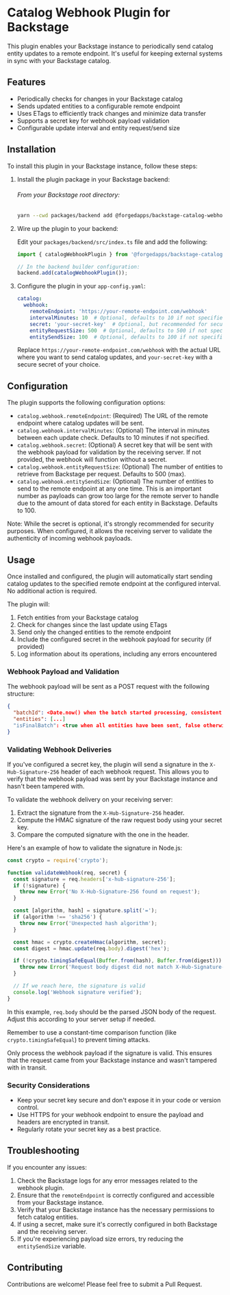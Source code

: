 # Catalog Webhook Plugin for Backstage

This plugin enables your Backstage instance to periodically send catalog entity updates to a remote endpoint. It's useful for keeping external systems in sync with your Backstage catalog.

## Features

- Periodically checks for changes in your Backstage catalog
- Sends updated entities to a configurable remote endpoint
- Uses ETags to efficiently track changes and minimize data transfer
- Supports a secret key for webhook payload validation
- Configurable update interval and entity request/send size

## Installation

To install this plugin in your Backstage instance, follow these steps:

1. Install the plugin package in your Backstage backend:

   ###### From your Backstage root directory:
   ```bash   
   yarn --cwd packages/backend add @forgedapps/backstage-catalog-webhook-plugin
   ```

2. Wire up the plugin to your backend:

   Edit your `packages/backend/src/index.ts` file and add the following:

   ```typescript
   import { catalogWebhookPlugin } from '@forgedapps/backstage-catalog-webhook-plugin';

   // In the backend builder configuration:
   backend.add(catalogWebhookPlugin());
   ```

3. Configure the plugin in your `app-config.yaml`:

   ```yaml
   catalog:
     webhook:
       remoteEndpoint: 'https://your-remote-endpoint.com/webhook'
       intervalMinutes: 10  # Optional, defaults to 10 if not specified
       secret: 'your-secret-key'  # Optional, but recommended for security
       entityRequestSize: 500  # Optional, defaults to 500 if not specified
       entitySendSize: 100  # Optional, defaults to 100 if not specified
   ```

   Replace `https://your-remote-endpoint.com/webhook` with the actual URL where you want to send catalog updates, and `your-secret-key` with a secure secret of your choice.

## Configuration

The plugin supports the following configuration options:

- `catalog.webhook.remoteEndpoint`: (Required) The URL of the remote endpoint where catalog updates will be sent.
- `catalog.webhook.intervalMinutes`: (Optional) The interval in minutes between each update check. Defaults to 10 minutes if not specified.
- `catalog.webhook.secret`: (Optional) A secret key that will be sent with the webhook payload for validation by the receiving server. If not provided, the webhook will function without a secret.
- `catalog.webhook.entityRequestSize`: (Optional) The number of entities to retrieve from Backstage per request. Defaults to 500 (max).
- `catalog.webhook.entitySendSize`: (Optional) The number of entities to send to the remote endpoint at any one time. This is an important number as payloads can grow too large for the remote server to handle due to the amount of data stored for each entity in Backstage. Defaults to 100.

Note: While the secret is optional, it's strongly recommended for security purposes. When configured, it allows the receiving server to validate the authenticity of incoming webhook payloads.

## Usage

Once installed and configured, the plugin will automatically start sending catalog updates to the specified remote endpoint at the configured interval. No additional action is required.

The plugin will:

1. Fetch entities from your Backstage catalog
2. Check for changes since the last update using ETags
3. Send only the changed entities to the remote endpoint
4. Include the configured secret in the webhook payload for security (if provided)
5. Log information about its operations, including any errors encountered

### Webhook Payload and Validation

The webhook payload will be sent as a POST request with the following structure:

```json
{
  "batchId": <Date.now() when the batch started processing, consistent until isFinalBatch is true>,
  "entities": [...]
  "isFinalBatch": <true when all entities have been sent, false otherwise>
}
```

### Validating Webhook Deliveries

If you've configured a secret key, the plugin will send a signature in the `X-Hub-Signature-256` header of each webhook request. This allows you to verify that the webhook payload was sent by your Backstage instance and hasn't been tampered with.

To validate the webhook delivery on your receiving server:

1. Extract the signature from the `X-Hub-Signature-256` header.
2. Compute the HMAC signature of the raw request body using your secret key.
3. Compare the computed signature with the one in the header.

Here's an example of how to validate the signature in Node.js:

```javascript
const crypto = require('crypto');

function validateWebhook(req, secret) {
  const signature = req.headers['x-hub-signature-256'];
  if (!signature) {
    throw new Error('No X-Hub-Signature-256 found on request');
  }

  const [algorithm, hash] = signature.split('=');
  if (algorithm !== 'sha256') {
    throw new Error('Unexpected hash algorithm');
  }

  const hmac = crypto.createHmac(algorithm, secret);
  const digest = hmac.update(req.body).digest('hex');

  if (!crypto.timingSafeEqual(Buffer.from(hash), Buffer.from(digest))) {
    throw new Error('Request body digest did not match X-Hub-Signature-256');
  }

  // If we reach here, the signature is valid
  console.log('Webhook signature verified');
}
```

In this example, `req.body` should be the parsed JSON body of the request. Adjust this according to your server setup if needed.

Remember to use a constant-time comparison function (like `crypto.timingSafeEqual`) to prevent timing attacks.

Only process the webhook payload if the signature is valid. This ensures that the request came from your Backstage instance and wasn't tampered with in transit.

### Security Considerations

- Keep your secret key secure and don't expose it in your code or version control.
- Use HTTPS for your webhook endpoint to ensure the payload and headers are encrypted in transit.
- Regularly rotate your secret key as a best practice.

## Troubleshooting

If you encounter any issues:

1. Check the Backstage logs for any error messages related to the webhook plugin.
2. Ensure that the `remoteEndpoint` is correctly configured and accessible from your Backstage instance.
3. Verify that your Backstage instance has the necessary permissions to fetch catalog entities.
4. If using a secret, make sure it's correctly configured in both Backstage and the receiving server.
5. If you're experiencing payload size errors, try reducing the `entitySendSize` variable.

## Contributing

Contributions are welcome! Please feel free to submit a Pull Request.
